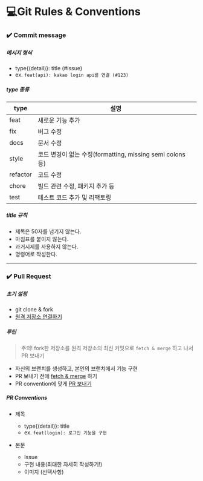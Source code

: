 # 💻Git Rules & Conventions

### ✔️ Commit message

##### 메시지 형식

- type{(detail)}: title (#issue)
- ex. `feat(api): kakao login api를 연결 (#123)`

##### type 종류

| type | 설명 |
| ---- | ---- |
| feat | 새로운 기능 추가 |
| fix | 버그 수정 |
| docs | 문서 수정 |
| style | 코드 변경이 없는 수정(formatting, missing semi colons 등) |
| refactor | 코드 수정 |
| chore | 빌드 관련 수정, 패키지 추가 등 |
| test | 테스트 코드 추가 및 리팩토링 |

##### title 규칙

- 제목은 50자를 넘기지 않는다.
- 마침표를 붙이지 않는다.
- 과거시제를 사용하지 않는다.
- 명령어로 작성한다.

---

### ✔️ Pull Request

##### 초기 설정 
- git clone & fork
- [원격 저장소 연결하기](Remote%20%EC%84%A4%EC%A0%95.md)

##### 루틴
> 주의! fork한 저장소를 원격 저장소의 최신 커밋으로 `fetch & merge` 하고 나서 PR 보내기

- 자신의 브랜치를 생성하고, 본인의 브랜치에서 기능 구현
- PR 보내기 전에 [fetch & merge](Fetch%20%26%20Merge.md) 하기
- PR convention에 맞게 [PR 보내기](PR%20%EB%B3%B4%EB%82%B4%EB%8A%94%20%EB%B0%A9%EB%B2%95.md)

##### PR Conventions

- 제목
    - type{(detail)}: title
    - ex. `feat(login): 로그인 기능을 구현`

- 본문
    - Issue
    - 구현 내용(최대한 자세히 작성하기!)
    - 이미지 (선택사항)
 
